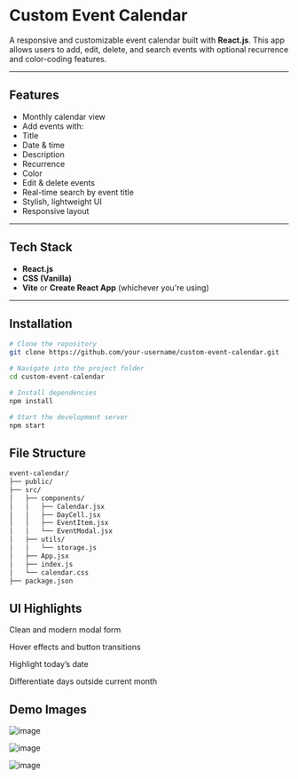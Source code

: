 # Custom Event Calendar

A responsive and customizable event calendar built with **React.js**. This app allows users to add, edit, delete, and search events with optional recurrence and color-coding features.

---

## Features

-  Monthly calendar view
-  Add events with:
  - Title
  - Date & time
  - Description
  - Recurrence
  - Color
-  Edit & delete events
-  Real-time search by event title
-  Stylish, lightweight UI
-  Responsive layout

---

##  Tech Stack

- **React.js**
- **CSS (Vanilla)**
- **Vite** or **Create React App** (whichever you're using)

---

## Installation

```bash
# Clone the repository
git clone https://github.com/your-username/custom-event-calendar.git

# Navigate into the project folder
cd custom-event-calendar

# Install dependencies
npm install

# Start the development server
npm start
```

##  File Structure
```bash
event-calendar/
├── public/
├── src/
│   ├── components/
│   │   ├── Calendar.jsx
│   │   ├── DayCell.jsx
│   │   ├── EventItem.jsx
│   │   └── EventModal.jsx
│   ├── utils/
│   │   └── storage.js
│   ├── App.jsx
│   ├── index.js
│   └── calendar.css
├── package.json
```

## UI Highlights

 Clean and modern modal form

 Hover effects and button transitions

 Highlight today’s date

 Differentiate days outside current month


## Demo Images

![image](https://github.com/user-attachments/assets/75713b18-ab97-49cc-8105-ee57438a6e85)

![image](https://github.com/user-attachments/assets/333deafb-b028-49d7-9367-641d2b22e8fa)

![image](https://github.com/user-attachments/assets/4656ef01-9a6f-48c6-aad1-96125cb78e10)





